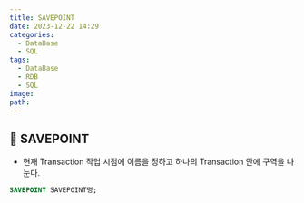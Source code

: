 ```yaml
---
title: SAVEPOINT
date: 2023-12-22 14:29
categories:
  - DataBase
  - SQL
tags:
  - DataBase
  - RDB
  - SQL
image: 
path:
---
```


## 🌈 SAVEPOINT
+ 현재 Transaction 작업 시점에 이름을 정하고 하나의 Transaction 안에 구역을 나눈다.
```sql
SAVEPOINT SAVEPOINT명;
```